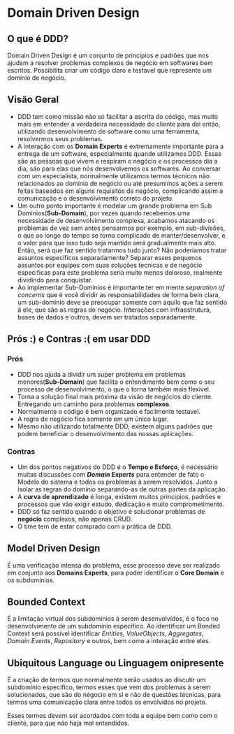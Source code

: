 # Domain Driven Design

## O que é DDD?

Domain Driven Design é um conjunto de principios e padrões que nos ajudam a resolver problemas complexos de negócio em softwares bem escritos. Possibilita criar um código claro e testavel que represente um domínio de negócio.

## Visão Geral
- DDD tem como missão não só facilitar a escrita do código, mas muito mais em entender a verdadeira necessidade do cliente para dai então, utilizando desenvolvimento de software como uma ferramenta, resolvermos seus problemas.
- A interação com os **Domain Experts** é extremamente importante para a entrega de um software, especialmente quando utilizamos DDD. Essas são as pessoas que vivem e respiram o negócio e os processos dia a dia, são para elas que nós desenvolvemos os softwares. Ao conversar com um especialista, normalmente utilizamos termos técnicos não relacionados ao domínio de negócio ou até presumimos ações a serem feitas baseados em alguns requisitos de negócio, complicando assim a comunicação e o desenvolvimento correto do projeto.
- Um outro ponto importante é modelar um grande problema em Sub Dominios(**Sub-Domain**), por vezes quando recebemos uma necessidade de desenvolvimento complexa, acabamos atacando os problemas de vez sem antes pensarmos por exemplo, em sub-divisões, o que ao longo do tempo se torna complicado de manter/desenvolver, e o valor para que isso tudo seja mantido será gradualmente mais alto. Então, será que faz sentido tratarmos tudo junto? Não poderiamos tratar assuntos especificos separadamente? Separar esses pequenos assuntos por equipes com suas soluções tecnicas e de negócio especificas para este problema seria muito menos doloroso, realmente dividindo para conquistar.
- Ao implementar Sub-Dominios é importante ter em mente _separation of concerns_ que é você dividir as responsabilidades de forma bem clara, um sub-dominio deve se preocupar somente com aquilo que faz sentido à ele, que são as regras do negócio. Interações com infraestrutura, bases de dados e outros, devem ser tratados separadamente.

## Prós :) e Contras :( em usar DDD
### Prós
- DDD nos ajuda a dividir um super problema em problemas menores(**Sub-Domain**) que facilita o entendimento bem como o seu processo de desenvolvimento, o que o torna também mais flexivel.
- Torna a solução final mais próxima da visão de negócios do cliente. Entregando um caminho para problemas **complexos**.
- Normalmente o código é bem organizado e facilmente testavel.
- A regra de negócio fica somente em um único lugar.
- Mesmo não utilizando totalmente DDD, existem alguns padrões que podem beneficiar o desenvolvimento das nossas aplicações.

### Contras
- Um dos pontos negativos do DDD é o **Tempo e Esforço**, é necessário muitas discussões com _**Domain Experts**_ para entender de fato o Modelo do sistema e todos os problemas à serem resolvidos. Junto a isolar as regras do domínio separando-as de outras partes da aplicação.
- A **curva de aprendizado** é longa, existem muitos principios, padrões e processos que vão exigir estudo, dedicação e muito comprometimento.
- DDD só faz sentido quando o objetivo é solucionar problemas de **negócio** complexos, não apenas CRUD.
- O time tem de estar comprado com a prática de DDD.










## Model Driven Design
É uma verificação intensa do problema, esse processo deve ser realizado em conjunto aos **Domains Experts**, para poder identificar o **Core Domain** e os subdomínios.

## Bounded Context
É a limitação virtual dos subdomínios à serem desenvolvidos, é o foco no desenvolvimento de um subdomínio especifico. Ao identificar um Bonded Context será possível identificar *Entities*, *ValueObjects*, *Aggregates*, *Domain Events*, *Repository* e outros, bem como a interação entre eles.

## Ubiquitous Language ou Linguagem onipresente
É a criação de termos que normalmente serão usados ao discutir um subdomínio especifico, termos esses que vem dos problemas à serem solucionados, que são do négocio em si e não de questões técnicas, para termos uma comunicação clara entre todos os envolvidos no projeto.

Esses termos devem ser acordados com toda a equipe bem como com o cliente, para que não haja mal entendidos.


